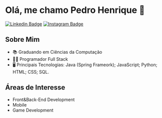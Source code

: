 # Olá, me chamo Pedro Henrique 👋

[![Linkedin Badge](https://img.shields.io/badge/LinkedIn-0077B5?style=for-the-badge&logo=linkedin&logoColor=white&link=https://www.linkedin.com/in/pedrohenriquemq/)](https://www.linkedin.com/in/pedrohenriquemq/)
[![Instagram Badge](https://img.shields.io/badge/Instagram-E4405F?style=for-the-badge&logo=instagram&logoColor=white&link=https://www.instagram.com/pedro.henrique.mq)](https://www.instagram.com/pedro.henrique.mq)
<!--[![Github Badge](https://img.shields.io/badge/GitHub-100000?style=for-the-badge&logo=github&logoColor=white&link=https://github.com/PedroHenqueMQ)](https://github.com/PedroHenriqueMQ)-->

## Sobre Mim

- :books: Graduando em Ciências da Computação
- 👨‍💻 Programador Full Stack
- 🖥️ Principais Tecnologias: Java (Spring Frameork); JavaScript; Python; HTML; CSS; SQL.


## Áreas de Interesse

- Front&Back-End Development
- Mobile
- Game Development
